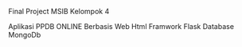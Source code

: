 Final Project MSIB Kelompok 4


Aplikasi PPDB ONLINE Berbasis Web Html 
Framwork Flask
Database MongoDb
